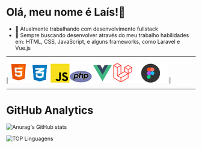 Olá, meu nome é Laís!👋
=============================

- 🔭 Atualmente trabalhando com desenvolvimento fullstack 
- 🌱 Sempre buscando desenvolver através do meu trabalho habilidades em: HTML, CSS, JavaScript, e alguns frameworks, como Laravel e Vue.js 

 ____________________________________________



|<img src="images/html_5-512.png" width="55">  <img src="images/logo-css-3-768.png" width="50">  <img src="images/js-img.png" width="50"><img src="images/php-img.png" width="60"> <img src="images/vuejs-img.png" width="50"> <img src="images/laravel-img.png" width="50"> <img src="images/figma-img.png" width="90"> | 

_______________________________________


# GitHub Analytics
![Anurag's GitHub stats](https://github-readme-stats.vercel.app/api?username=LaisGalvao&show_icons=true&theme=synthwave)

![TOP Linguagens](https://github-readme-stats.vercel.app/api/top-langs/?username=LaisGalvao&layout=compact&theme=synthwave)  
